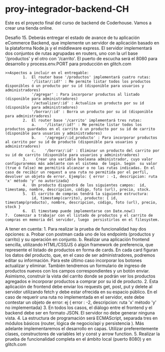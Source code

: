 # proy-integrador-backend-CH
Este es el proyecto final del curso de backend de Coderhouse.
Vamos a crear una tienda online.

Desafio 15.
    Deberás entregar el estado de avance de tu aplicación eCommerce Backend, que implemente un servidor de aplicación basado en la plataforma Node.js y el middleware express. El servidor implementará dos conjuntos de rutas agrupadas en routers, uno con la url base '/productos' y el otro con '/carrito'. El puerto de escucha será el 8080 para desarrollo y process.env.PORT para producción en glitch.com

    >>Aspectos a incluir en el entregable: 
            1.  El router base '/productos' implementará cuatro rutas:
                '/listar/:id?' : Me permite listar todos los productos disponibles ó un producto por su id (disponible para usuarios y administradores)
                '/agregar' : Para incorporar productos al listado (disponible para administradores)
                '/actualizar/:id' : Actualiza un producto por su id (disponible para administradores)
                '/borrar/:id' : Borra un producto por su id (disponible para administradores)
            2.  El router base '/carrito' implementará tres rutas:
                a.    '/listar/:id?' : Me permite listar todos los productos guardados en el carrito ó un producto por su id de carrito (disponible para usuarios y administradores)
                b.    '/agregar/:id_producto' : Para incorporar productos al carrito por su id de producto (disponible para usuarios y administradores)
                c.    '/borrar/:id' : Eliminar un producto del carrito por su id de carrito (disponible para usuarios y administradores)
            3.    Crear una variable booleana administrador, cuyo valor configuraremos más adelante con el sistema  de login. Según  su valor (true ó false) me permitirá alcanzar o no las rutas indicadas. En el caso de recibir un request a una ruta no permitida por el perfil, devolver un objeto de error. Ejemplo: { error : -1, descripcion: ruta 'x' método 'y' no autorizada}
            4.  Un producto dispondrá de los siguientes campos:  id, timestamp, nombre, descripcion, código, foto (url), precio, stock.
            5.  El carrito de compras tendrá la siguiente estructura: 
                id, timestamp(carrito), producto: { id, timestamp(producto), nombre, descripcion, código, foto (url), precio, stock }
            6.  El timestamp puede implementarse con Date.now()
    7.  Comenzar a trabajar con el listado de productos y el carrito de compras en memoria del servidor, luego  persistirlos en el filesystem.


A tener en cuenta:
    1.  Para realizar la prueba de funcionalidad hay dos opciones:
        a.  Probar con postman cada uno de los endpoints (productos y carrito) y su operación en conjunto.
        b.  Realizar una aplicación frontend sencilla, utilizando HTML/CSS/JS ó algún framework de preferencia, que represente el listado de productos en forma de cards. En cada card figuran los datos del producto, que, en el caso de ser administradores, podremos editar su información. Para este último caso incorporar los botones actualizar y eliminar. También tendremos un formulario de ingreso de productos nuevos con los campos correspondientes y un botón enviar. Asimismo, construir la vista del carrito donde se podrán ver los productos agregados e incorporar productos a comprar por su id de producto.
    2.  Esta aplicación de frontend debe enviar los requests get, post, put y delete al servidor utilizando fetch y debe estar ofrecida en su espacio público. En el caso de requerir una ruta no implementada en el servidor, este debe contestar un objeto de error: ej { error : -2, descripcion: ruta 'x' método 'y' no implementada}
    3.  En todos los casos, el diálogo entre el frontend y el backend debe ser en formato JSON. El servidor no debe generar ninguna vista.
    4.  La estructura de programación será ECMAScript, separada tres en módulos básicos (router, lógica de negocio/api y persistencia ). Más adelante implementaremos el desarrollo en capas. Utilizar preferentemente clases, constructores de variables let y const y arrow function.
    5.  Realizar la prueba de funcionalidad completa en el ámbito local (puerto 8080) y en glitch.com